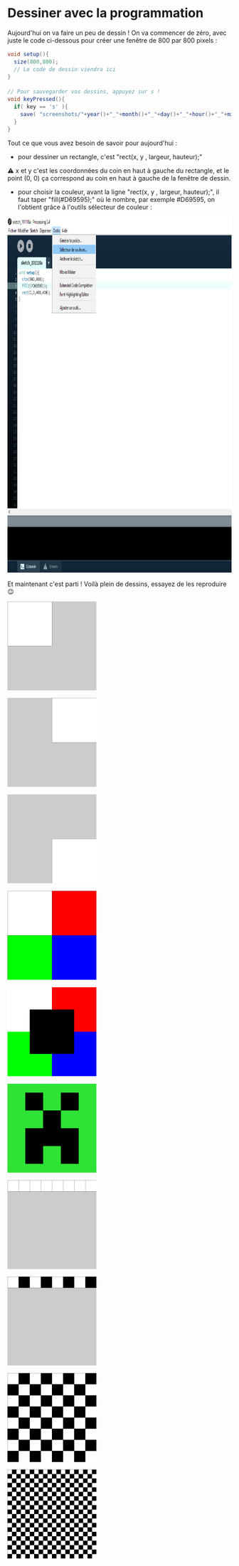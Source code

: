 # Dessiner avec la programmation

Aujourd'hui on va faire un peu de dessin ! 
On va commencer de zéro, avec juste le code ci-dessous pour créer une fenêtre de 800 par 800 pixels :

```java
void setup(){
  size(800,800);
  // Le code de dessin viendra ici
}

// Pour sauvegarder vos dessins, appuyez sur s !
void keyPressed(){
  if( key == 's' ){
    save( "screenshots/"+year()+"_"+month()+"_"+day()+"_"+hour()+"_"+minute()+"_"+second()+".png") ;
  }
}
```

Tout ce que vous avez besoin de savoir pour aujourd'hui :
  * pour dessiner un rectangle, c'est "rect(x, y , largeur, hauteur);" 
  
  :warning: x et y c'est les coordonnées du coin en haut à gauche du rectangle, et le point (0, 0) ça correspond au coin en haut à gauche de la fenêtre de dessin.
  * pour choisir la couleur, avant la ligne "rect(x, y , largeur, hauteur);", il faut taper "fill(#D69595);" où le nombre, par exemple #D69595, on l'obtient grâce à l'outils sélecteur de couleur :
  <p align="left">
  <img src="img/color-picker-tool.png" height="800px">
  </p>
  
Et maintenant c'est parti ! Voilà plein de dessins, essayez de les reproduire :wink:

  <p align="left">
  <img src="img/exo1.png" height="200px">
  </p>
  
  <p align="left">
  <img src="img/exo2.png" height="200px">
  </p>
  
  <p align="left">
  <img src="img/exo3.png" height="200px">
  </p>
  
  <p align="left">
  <img src="img/exo4.png" height="200px">
  </p>
  
  <p align="left">
  <img src="img/exo5.png" height="200px">
  </p>
  
  <p align="left">
  <img src="img/exo6.png" height="200px">
  </p>
  
  <p align="left">
  <img src="img/exo7.png" height="200px">
  </p>
  
  <p align="left">
  <img src="img/exo8.png" height="200px">
  </p>
  
  <p align="left">
  <img src="img/exo9.png" height="200px">
  </p>
  
  <p align="left">
  <img src="img/exo10.png" height="200px">
  </p>
